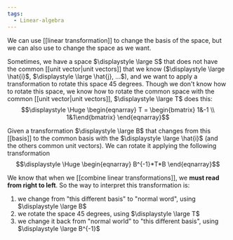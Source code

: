 ```yaml
---
tags:
  - Linear-algebra
---
```

We can use [[linear transformation]] to change the basis of the space, but we can also use to change the space as we want.

Sometimes, we have a space $\displaystyle \large S$ that does not have the common [[unit vector|unit vectors]] that we know ($\displaystyle \large \hat{i}$, $\displaystyle \large \hat{j}, ...$), and we want to apply a transformation to rotate this space 45 degrees. Though we don't know how to rotate this space, we know how to rotate the common space with the common [[unit vector|unit vectors]], $\displaystyle \large T$ does this:
$$\displaystyle \Huge \begin{eqnarray} 
T = \begin{bmatrix} 1&-1 \\ 1&1\end{bmatrix}
\end{eqnarray}$$

Given a transformation $\displaystyle \large B$ that changes from this [[basis]] to the common basis with the $\displaystyle \large \hat{i}$ (and the others common unit vectors). We can rotate it applying the following transformation
$$\displaystyle \Huge \begin{eqnarray} 
B^{-1}*T*B
\end{eqnarray}$$

We know that when we [[combine linear transformations]], we **must read from right to left**. So the way to interpret this transformation is:
1. we change from "this different basis" to "normal word", using $\displaystyle \large B$
2. we rotate the space 45 degrees, using $\displaystyle \large T$
3. we change it back from "normal world" to "this different basis", using $\displaystyle \large B^{-1}$
